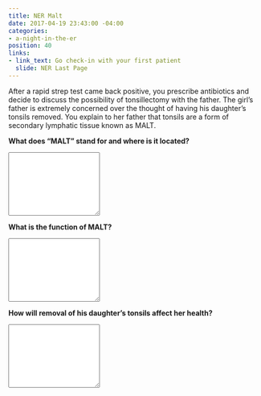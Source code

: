 ```yaml
---
title: NER Malt
date: 2017-04-19 23:43:00 -04:00
categories:
- a-night-in-the-er
position: 40
links:
- link_text: Go check-in with your first patient
  slide: NER Last Page
---
```


After a rapid strep test came back positive, you prescribe antibiotics and decide to discuss the possibility of tonsillectomy with the father. The girl’s father is extremely concerned over the thought of having his daughter’s tonsils removed. You explain to her father that tonsils are a form of secondary lymphatic tissue known as MALT.

**What does “MALT” stand for and where is it located?**

<div class="form-group"><textarea class="form-control" rows="8"></textarea></div>

**What is the function of MALT?**

<div class="form-group"><textarea class="form-control" rows="8"></textarea></div>

**How will removal of his daughter’s tonsils affect her health?**

<div class="form-group"><textarea class="form-control" rows="8"></textarea></div>
